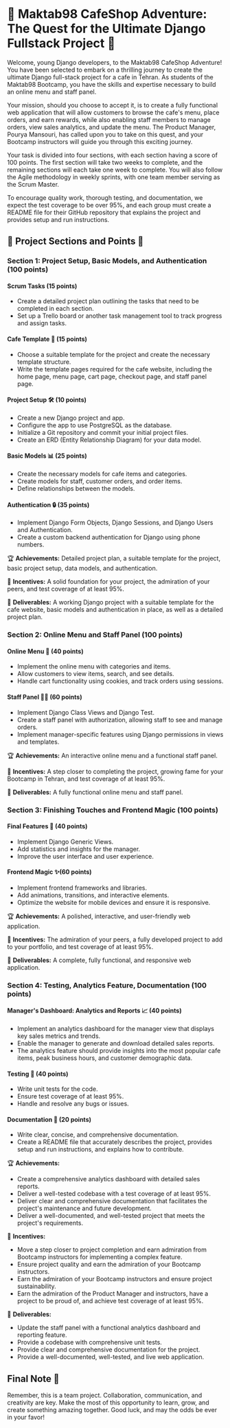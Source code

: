 # 🌟 Maktab98 CafeShop Adventure: The Quest for the Ultimate Django Fullstack Project 🌟

Welcome, young Django developers, to the Maktab98 CafeShop Adventure! You have been selected to embark on a thrilling journey to create the ultimate Django full-stack project for a cafe in Tehran. As students of the Maktab98 Bootcamp, you have the skills and expertise necessary to build an online menu and staff panel.

Your mission, should you choose to accept it, is to create a fully functional web application that will allow customers to browse the cafe's menu, place orders, and earn rewards, while also enabling staff members to manage orders, view sales analytics, and update the menu. The Product Manager, Pourya Mansouri, has called upon you to take on this quest, and your Bootcamp instructors will guide you through this exciting journey.

Your task is divided into four sections, with each section having a score of 100 points. The first section will take two weeks to complete, and the remaining sections will each take one week to complete. You will also follow the Agile methodology in weekly sprints, with one team member serving as the Scrum Master.

To encourage quality work, thorough testing, and documentation, we expect the test coverage to be over 95%, and each group must create a README file for their GitHub repository that explains the project and provides setup and run instructions.

## 🌈 Project Sections and Points 🎯

### Section 1: Project Setup, Basic Models, and Authentication (100 points)

#### Scrum Tasks (15 points)

- Create a detailed project plan outlining the tasks that need to be completed in each section.
- Set up a Trello board or another task management tool to track progress and assign tasks.

#### Cafe Template 🍴 (15 points)

- Choose a suitable template for the project and create the necessary template structure.
- Write the template pages required for the cafe website, including the home page, menu page, cart page, checkout page, and staff panel page.

#### Project Setup 🛠️ (10 points)

- Create a new Django project and app.
- Configure the app to use PostgreSQL as the database.
- Initialize a Git repository and commit your initial project files.
- Create an ERD (Entity Relationship Diagram) for your data model.

#### Basic Models 📊 (25 points)

- Create the necessary models for cafe items and categories.
- Create models for staff, customer orders, and order items.
- Define relationships between the models.

#### Authentication 🔒 (35 points)

- Implement Django Form Objects, Django Sessions, and Django Users and Authentication.
- Create a custom backend authentication for Django using phone numbers.

🏆 **Achievements:** Detailed project plan, a suitable template for the project, basic project setup, data models, and authentication.

🎁 **Incentives:** A solid foundation for your project, the admiration of your peers, and test coverage of at least 95%.

🚀 **Deliverables:** A working Django project with a suitable template for the cafe website, basic models and authentication in place, as well as a detailed project plan.

### Section 2: Online Menu and Staff Panel (100 points)

#### Online Menu 🍔 (40 points)

- Implement the online menu with categories and items.
- Allow customers to view items, search, and see details.
- Handle cart functionality using cookies, and track orders using sessions.

#### Staff Panel 👨‍💼 (60 points)

- Implement Django Class Views and Django Test.
- Create a staff panel with authorization, allowing staff to see and manage orders.
- Implement manager-specific features using Django permissions in views and templates.

🏆 **Achievements:** An interactive online menu and a functional staff panel.

🎁 **Incentives:** A step closer to completing the project, growing fame for your Bootcamp in Tehran, and test coverage of at least 95%.

🚀 **Deliverables:** A fully functional online menu and staff panel.

### Section 3: Finishing Touches and Frontend Magic (100 points)

#### Final Features 🌟 (40 points)

- Implement Django Generic Views.
- Add statistics and insights for the manager.
- Improve the user interface and user experience.

#### Frontend Magic ✨(60 points)

- Implement frontend frameworks and libraries.
- Add animations, transitions, and interactive elements.
- Optimize the website for mobile devices and ensure it is responsive.

🏆 **Achievements:** A polished, interactive, and user-friendly web application.

🎁 **Incentives:** The admiration of your peers, a fully developed project to add to your portfolio, and test coverage of at least 95%.

🚀 **Deliverables:** A complete, fully functional, and responsive web application.


### Section 4: Testing, Analytics Feature, Documentation (100 points)


#### Manager's Dashboard: Analytics and Reports 📈 (40 points)

- Implement an analytics dashboard for the manager view that displays key sales metrics and trends.
- Enable the manager to generate and download detailed sales reports.
- The analytics feature should provide insights into the most popular cafe items, peak business hours, and customer demographic data.

#### Testing 🧪 (40 points)

- Write unit tests for the code.
- Ensure test coverage of at least 95%.
- Handle and resolve any bugs or issues.

#### Documentation 📝 (20 points)

- Write clear, concise, and comprehensive documentation.
- Create a README file that accurately describes the project, provides setup and run instructions, and explains how to contribute.

🏆 **Achievements:**

- Create a comprehensive analytics dashboard with detailed sales reports.
- Deliver a well-tested codebase with a test coverage of at least 95%.
- Deliver clear and comprehensive documentation that facilitates the project's maintenance and future development.
- Deliver a well-documented, and well-tested project that meets the project's requirements.

🎁 **Incentives:**

- Move a step closer to project completion and earn admiration from Bootcamp instructors for implementing a complex feature.
- Ensure project quality and earn the admiration of your Bootcamp instructors.
- Earn the admiration of your Bootcamp instructors and ensure project sustainability.
- Earn the admiration of the Product Manager and instructors, have a project to be proud of, and achieve test coverage of at least 95%.

🚀 **Deliverables:**

- Update the staff panel with a functional analytics dashboard and reporting feature.
- Provide a codebase with comprehensive unit tests.
- Provide clear and comprehensive documentation for the project.
- Provide a well-documented, well-tested, and live web application.
## Final Note 📌

Remember, this is a team project. Collaboration, communication, and creativity are key. Make the most of this opportunity to learn, grow, and create something amazing together. Good luck, and may the odds be ever in your favor!

